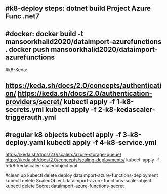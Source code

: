 #k8-deploy steps:
dotnet build Project Azure Func .net7
-----------------------------------
#docker:
docker build -t mansoorkhalid2020/dataimport-azurefunctions .
docker push mansoorkhalid2020/dataimport-azurefunctions
-----------------------------------
#k8-Keda:

https://keda.sh/docs/2.0/concepts/authentication/
https://keda.sh/docs/2.0/authentication-providers/secret/
kubectl apply -f 1-k8-secrets.yml
kubectl apply -f 2-k8-kedascaler-triggerauth.yml
-----------------------------------
#regular k8 objects
kubectl apply -f 3-k8-deploy.yaml
kubectl apply -f 4-k8-service.yml
-----------------------------------
https://keda.sh/docs/2.0/scalers/azure-storage-queue/
https://keda.sh/docs/2.0/concepts/scaling-deployments/
kubectl apply -f 5-k8-kedascaler-scaledobject.yml

#clean up
kubectl delete deploy dataimport-azure-functions-deployment
kubectl delete ScaledObject dataimport-azure-functions-scale-object
kubectl delete Secret dataimport-azure-functions-secret